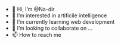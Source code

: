 - 👋 Hi, I’m @Na-dir
- 👀 I’m interested in artificile intelligence 
- 🌱 I’m currently learning web development
- 💞️ I’m looking to collaborate on ...
- 📫 How to reach me 

<!---
Na-dir/Na-dir is a ✨ special ✨ repository because its `README.md` (this file) appears on your GitHub profile.
You can click the Preview link to take a look at your changes.
--->
